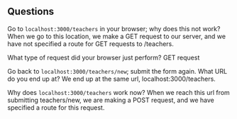 ## Questions

Go to `localhost:3000/teachers` in your browser; why does this not work?
When we go to this location, we make a GET request to our server, and we have not specified a route for GET requests to /teachers.


What type of request did your browser just perform?
GET request


Go back to `localhost:3000/teachers/new`; submit the form again. What URL do you end up at?
We end up at the same url, localhost:3000/teachers.


Why does `localhost:3000/teachers` work now?
When we reach this url from submitting teachers/new, we are making a POST request, and we have specified a route for this request. 

